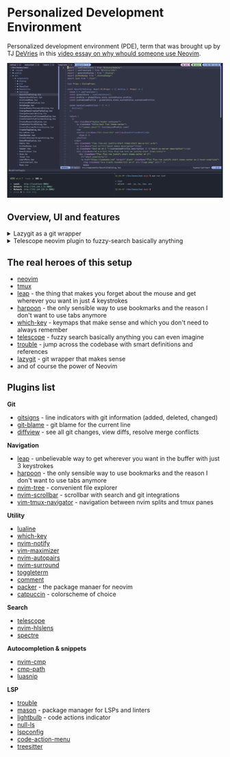 # Personalized Development Environment

Personalized development environment (PDE), term that was brought up by TJ [DeVries](https://github.com/tjdevries) in this [video essay on why whould someone use Neovim](https://www.youtube.com/watch?v=QMVIJhC9Veg).

![ui overview](./img/overview.png)

## Overview, UI and features

<details>
  <summary>Lazygit as a git wrapper</summary>
  <div>
    <img src="/img/lazy-git.png"></img>
  </div>
</details>

<details>
  <summary>Telescope neovim plugin to fuzzy-search basically anything</summary>
  <div>
    <img src="/img/telescope.png"></img>
  </div>
</details>


## The real heroes of this setup

- [neovim](https://github.com/neovim/neovim)
- [tmux](https://github.com/tmux/tmux)
- [leap](https://github.com/ggandor/leap.nvim) - the thing that makes you forget about the mouse and get wherever you want in just 4 keystrokes
- [harpoon](https://github.com/ThePrimeagen/harpoon) - the only sensible way to use bookmarks and the reason I don't want to use tabs anymore
- [which-key](https://github.com/folke/which-key.nvim) - keymaps that make sense and which you don't need to always remember
- [telescope](https://github.com/nvim-telescope/telescope.nvim) - fuzzy search basically anything you can even imagine
- [trouble](https://github.com/folke/trouble.nvim) - jump across the codebase with smart definitions and references
- [lazygit](https://github.com/jesseduffield/lazygit/tree/master) - git wrapper that makes sense
- and of course the power of Neovim

## Plugins list

**Git**

- [gitsigns](https://github.com/lewis6991/gitsigns.nvim) - line indicators with git information (added, deleted, changed)
- [git-blame](https://github.com/f-person/git-blame.nvim) - git blame for the current line
- [diffview](https://github.com/sindrets/diffview.nvim) - see all git changes, view diffs, resolve merge conflicts

**Navigation**

- [leap](https://github.com/ggandor/leap.nvim) - unbelievable way to get wherever you want in the buffer with just 3 keystrokes
- [harpoon](https://github.com/ThePrimeagen/harpoon) - the only sensible way to use bookmarks and the reason I don't want to use tabs anymore
- [nvim-tree](https://github.com/nvim-tree/nvim-tree.lua) - convenient file explorer
- [nvim-scrollbar](https://github.com/petertriho/nvim-scrollbar) - scrollbar with search and git integrations
- [vim-tmux-navigator](https://github.com/christoomey/vim-tmux-navigator) - navigation between nvim splits and tmux panes

**Utility**

- [lualine](https://github.com/nvim-lualine/lualine.nvim)
- [which-key](https://github.com/folke/which-key.nvim)
- [nvim-notify](https://github.com/rcarriga/nvim-notify)
- [vim-maximizer](https://github.com/szw/vim-maximizer)
- [nvim-autopairs](https://github.com/windwp/nvim-autopairs)
- [nvim-surround](https://github.com/kylechui/nvim-surround/tree/main)
- [toggleterm](https://github.com/akinsho/toggleterm.nvim)
- [comment](https://github.com/numToStr/Comment.nvim)
- [packer](https://github.com/wbthomason/packer.nvim) - the package manaer for neovim
- [catpuccin](https://github.com/catppuccin/nvim) - colorscheme of choice

**Search**

- [telescope](https://github.com/nvim-telescope/telescope.nvim)
- [nvim-hlslens](https://github.com/kevinhwang91/nvim-hlslens)
- [spectre](https://github.com/nvim-pack/nvim-spectre)

**Autocompletion & snippets**

- [nvim-cmp](https://github.com/hrsh7th/nvim-cmp)
- [cmp-path](https://github.com/hrsh7th/cmp-path)
- [luasnip](https://github.com/L3MON4D3/LuaSnip)

**LSP**

- [trouble](https://github.com/folke/trouble.nvim)
- [mason](https://github.com/williamboman/mason.nvim) - package manager for LSPs and linters
- [lightbulb](https://github.com/kosayoda/nvim-lightbulb) - code actions indicator
- [null-ls](https://github.com/jose-elias-alvarez/null-ls.nvim)
- [lspconfig](https://github.com/neovim/nvim-lspconfig)
- [code-action-menu](https://github.com/weilbith/nvim-code-action-menu)
- [treesitter](https://github.com/nvim-treesitter/nvim-treesitter)
